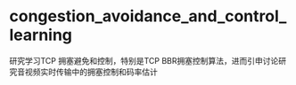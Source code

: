 # congestion_avoidance_and_control_learning
研究学习TCP 拥塞避免和控制，特别是TCP BBR拥塞控制算法，进而引申讨论研究音视频实时传输中的拥塞控制和码率估计
